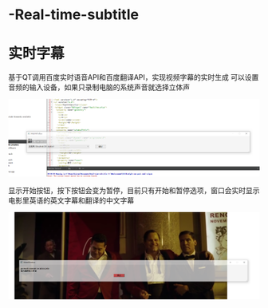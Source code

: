# -Real-time-subtitle
# 实时字幕
基于QT调用百度实时语音API和百度翻译API，实现视频字幕的实时生成
可以设置音频的输入设备，如果只录制电脑的系统声音就选择立体声

![Image of Yaktocat](https://github.com/kjctar/Real-time-subtitle/blob/master/1.png)

显示开始按钮，按下按钮会变为暂停，目前只有开始和暂停选项，窗口会实时显示电影里英语的英文字幕和翻译的中文字幕

![Image of Yaktocat](https://github.com/kjctar/Real-time-subtitle/blob/master/2.png)

